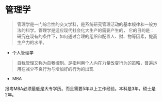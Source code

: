 # 管理学

> 管理学是一门综合性的交叉学科，是系统研究管理活动的基本规律和一般方法的科学。管理学是适应现代社会化大生产的需要产生的，
它的目的是：研究在现有的条件下，如何通过合理的组织和配置人、财、物等因素，提高生产力的水平。

* 个人管理学

> 自我管理又称为自我控制。是指利用个人内在力量改变行为的策略，普遍运用在减少不良行为与增加好的行为的出现

* MBA

报考MBA必须最低是大专学历。而且需要5年以上工作经验。本科是3年，硕士是2年。
